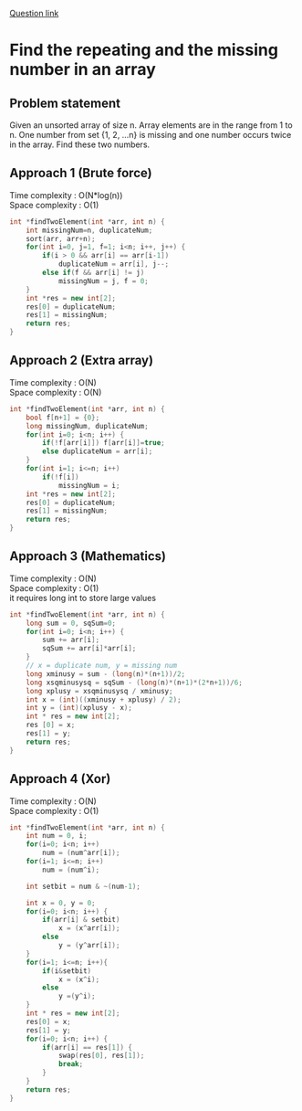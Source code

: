 [Question link](https://www.geeksforgeeks.org/find-a-repeating-and-a-missing-number/)

# Find the repeating and the missing number in an array

## Problem statement

Given an unsorted array of size n. Array elements are in the range from 1 to n. One number from set {1, 2, …n} is missing and one number occurs twice in the array. Find these two numbers.

## Approach 1 (Brute force)

Time complexity : O(N\*log(n))  
Space complexity : O(1)

```cpp
int *findTwoElement(int *arr, int n) {
    int missingNum=n, duplicateNum;
    sort(arr, arr+n);
    for(int i=0, j=1, f=1; i<n; i++, j++) {
        if(i > 0 && arr[i] == arr[i-1])
            duplicateNum = arr[i], j--;
        else if(f && arr[i] != j)
            missingNum = j, f = 0;
    }
    int *res = new int[2];
    res[0] = duplicateNum;
    res[1] = missingNum;
    return res;
}
```

## Approach 2 (Extra array)

Time complexity : O(N)  
Space complexity : O(N)

```cpp
int *findTwoElement(int *arr, int n) {
    bool f[n+1] = {0};
    long missingNum, duplicateNum;
    for(int i=0; i<n; i++) {
        if(!f[arr[i]]) f[arr[i]]=true;
        else duplicateNum = arr[i];
    }
    for(int i=1; i<=n; i++)
        if(!f[i])
            missingNum = i;
    int *res = new int[2];
    res[0] = duplicateNum;
    res[1] = missingNum;
    return res;
}
```

## Approach 3 (Mathematics)

Time complexity : O(N)  
Space complexity : O(1)  
it requires long int to store large values

```cpp
int *findTwoElement(int *arr, int n) {
    long sum = 0, sqSum=0;
    for(int i=0; i<n; i++) {
        sum += arr[i];
        sqSum += arr[i]*arr[i];
    }
    // x = duplicate num, y = missing num
    long xminusy = sum - (long(n)*(n+1))/2;
    long xsqminusysq = sqSum - (long(n)*(n+1)*(2*n+1))/6;
    long xplusy = xsqminusysq / xminusy;
    int x = (int)((xminusy + xplusy) / 2);
    int y = (int)(xplusy - x);
    int * res = new int[2];
    res [0] = x;
    res[1] = y;
    return res;
}
```

## Approach 4 (Xor)

Time complexity : O(N)  
Space complexity : O(1)

```cpp
int *findTwoElement(int *arr, int n) {
    int num = 0, i;
    for(i=0; i<n; i++)
        num = (num^arr[i]);
    for(i=1; i<=n; i++)
        num = (num^i);

    int setbit = num & ~(num-1);

    int x = 0, y = 0;
    for(i=0; i<n; i++) {
        if(arr[i] & setbit)
            x = (x^arr[i]);
        else
            y = (y^arr[i]);
    }
    for(i=1; i<=n; i++){
        if(i&setbit)
            x = (x^i);
        else
            y =(y^i);
    }
    int * res = new int[2];
    res[0] = x;
    res[1] = y;
    for(i=0; i<n; i++) {
        if(arr[i] == res[1]) {
            swap(res[0], res[1]);
            break;
        }
    }
    return res;
}
```